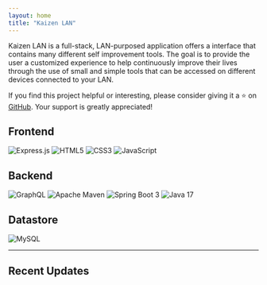 ```yaml
---
layout: home
title: "Kaizen LAN"
---
```

Kaizen LAN is a full-stack, LAN-purposed application offers a interface that contains many different self improvement tools. The goal is to provide the user a customized experience to help continuously improve their lives through the use of small and simple tools that can be accessed on different devices connected to your LAN.

If you find this project helpful or interesting, please consider giving it a ⭐ on [GitHub](https://github.com/narlock/KaizenLAN). Your support is greatly appreciated!

## Frontend
![Express.js](https://img.shields.io/badge/express.js-%23404d59.svg?style=for-the-badge&logo=express&logoColor=%2361DAFB)
![HTML5](https://img.shields.io/badge/html5-%23E34F26.svg?style=for-the-badge&logo=html5&logoColor=white)
![CSS3](https://img.shields.io/badge/css3-%231572B6.svg?style=for-the-badge&logo=css3&logoColor=white)
![JavaScript](https://img.shields.io/badge/javascript-%23323330.svg?style=for-the-badge&logo=javascript&logoColor=%23F7DF1E)

## Backend
![GraphQL](https://img.shields.io/badge/-GraphQL-E10098?style=for-the-badge&logo=graphql&logoColor=white)
![Apache Maven](https://img.shields.io/badge/Apache%20Maven-C71A36?style=for-the-badge&logo=Apache%20Maven&logoColor=white)
![Spring Boot 3](https://img.shields.io/badge/spring_boot_3-%236DB33F.svg?style=for-the-badge&logo=spring-boot&logoColor=white)
![Java 17](https://img.shields.io/badge/java_17-%23ED8B00.svg?style=for-the-badge&logo=openjdk&logoColor=white)

## Datastore
![MySQL](https://img.shields.io/badge/mysql-%2300f.svg?style=for-the-badge&logo=mysql&logoColor=white)

<hr>

## Recent Updates